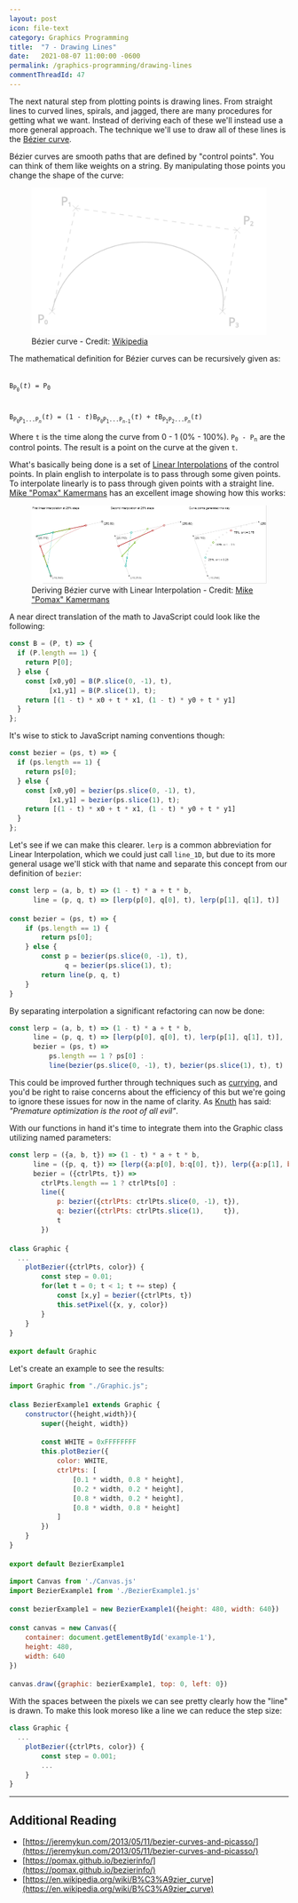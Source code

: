 ```yaml
---
layout: post
icon: file-text
category: Graphics Programming
title:  "7 - Drawing Lines"
date:   2021-08-07 11:00:00 -0600
permalink: /graphics-programming/drawing-lines
commentThreadId: 47
---
```


The next natural step from plotting points is drawing lines. From straight lines
to curved lines, spirals, and jagged, there are many procedures for getting
what we want. Instead of deriving each of these we'll instead use a more
general approach. The technique we'll use to draw all of these lines
is the [Bézier curve](https://en.wikipedia.org/wiki/B%C3%A9zier_curve).

Bézier curves are smooth paths that are defined by "control points". You can think of
them like weights on a string. By manipulating those points you change the shape of the curve:

<figure>
    <img src="/media-library/graphics-programming/bezier-curve-wikipedia.svg" alt="Bézier curve">
    <figcaption>Bézier curve - Credit: <a href="https://en.wikipedia.org/wiki/B%C3%A9zier_curve" target="_blank">Wikipedia</a></figcaption>
</figure>

The mathematical definition for Bézier curves can be recursively given as:

<code>
B<sub>P<sub>0</sub></sub>(<em>t</em>) = P<sub>0</sub>
<br>
B<sub>P<sub>0</sub>P<sub>1</sub>...P<sub><em>n</em></sub></sub>(<em>t</em>) = (1 - <em>t</em>)B<sub>P<sub>0</sub>P<sub>1</sub>...P<sub><em>n</em>-1</sub></sub>(<em>t</em>) + <em>t</em>B<sub>P<sub>1</sub>P<sub>2</sub>...P<sub><em>n</em></sub></sub>(<em>t</em>)
</code>

Where `t` is the `t`ime along the curve from 0 - 1 (0% - 100%). <code>P<sub>0</sub>&nbsp;-&nbsp;P<sub>n</sub></code> are the control points.
The result is a point on the curve at the given `t`.

What's basically being done is a set of [Linear Interpolations](https://en.wikipedia.org/wiki/Linear_interpolation)
of the control points. In plain english to interpolate is to pass through some given points. To interpolate linearly is to pass through given points with a straight line.
[Mike "Pomax" Kamermans](https://twitter.com/TheRealPomax) has an excellent image showing how this works:

<figure>
    <img src='/media-library/graphics-programming/bezier-lerp.png' alt='Deriving Bézier curve with Linear Interpolation'>
    <figcaption>Deriving Bézier curve with Linear Interpolation - Credit: <a href="https://pomax.github.io/bezierinfo/#whatis" target="_blank">Mike "Pomax" Kamermans</a></figcaption>
</figure>

A near direct translation of the math to JavaScript could look like the following:

```js
const B = (P, t) => {
  if (P.length == 1) {
    return P[0];
  } else {
    const [x0,y0] = B(P.slice(0, -1), t),
          [x1,y1] = B(P.slice(1), t);
    return [(1 - t) * x0 + t * x1, (1 - t) * y0 + t * y1]
  }
};
```

It's wise to stick to JavaScript naming conventions though:

```js
const bezier = (ps, t) => {
  if (ps.length == 1) {
    return ps[0];
  } else {
    const [x0,y0] = bezier(ps.slice(0, -1), t),
          [x1,y1] = bezier(ps.slice(1), t);
    return [(1 - t) * x0 + t * x1, (1 - t) * y0 + t * y1]
  }
};
```

Let's see if we can make this clearer. `lerp` is a common abbreviation for Linear Interpolation,
which we could just call `line_1D`, but due to its more general usage we'll stick with that name
and separate this concept from our definition of `bezier`:

```js
const lerp = (a, b, t) => (1 - t) * a + t * b,
      line = (p, q, t) => [lerp(p[0], q[0], t), lerp(p[1], q[1], t)]

const bezier = (ps, t) => {
    if (ps.length == 1) {
        return ps[0];
    } else {
        const p = bezier(ps.slice(0, -1), t),
              q = bezier(ps.slice(1), t);
        return line(p, q, t)
    }
}
```

By separating interpolation a significant refactoring can now be done:

```js
const lerp = (a, b, t) => (1 - t) * a + t * b,
      line = (p, q, t) => [lerp(p[0], q[0], t), lerp(p[1], q[1], t)],
      bezier = (ps, t) =>
          ps.length == 1 ? ps[0] :
          line(bezier(ps.slice(0, -1), t), bezier(ps.slice(1), t), t)
```

This could be improved further through techniques such as [currying](https://en.wikipedia.org/wiki/Currying),
and you'd be right to raise concerns about the efficiency of this but we're going to ignore
these issues for now in the name of clarity.  As [Knuth](https://en.wikipedia.org/wiki/Donald_Knuth) has said:
<em>"Premature optimization is the root of all evil"</em>.

With our functions in hand it's time to integrate them into the Graphic class utilizing named parameters:

```js
const lerp = ({a, b, t}) => (1 - t) * a + t * b,
      line = ({p, q, t}) => [lerp({a:p[0], b:q[0], t}), lerp({a:p[1], b:q[1], t})],
      bezier = ({ctrlPts, t}) =>
        ctrlPts.length == 1 ? ctrlPts[0] :
        line({
            p: bezier({ctrlPts: ctrlPts.slice(0, -1), t}),
            q: bezier({ctrlPts: ctrlPts.slice(1),     t}),
            t
        })

class Graphic {
  ...
    plotBezier({ctrlPts, color}) {
        const step = 0.01;
        for(let t = 0; t < 1; t += step) {
            const [x,y] = bezier({ctrlPts, t})
            this.setPixel({x, y, color})
        }
    }
}

export default Graphic
```

Let's create an example to see the results:

```js
import Graphic from "./Graphic.js";

class BezierExample1 extends Graphic {
    constructor({height,width}){
        super({height, width})

        const WHITE = 0xFFFFFFFF
        this.plotBezier({
            color: WHITE,
            ctrlPts: [
                [0.1 * width, 0.8 * height],
                [0.2 * width, 0.2 * height],
                [0.8 * width, 0.2 * height],
                [0.8 * width, 0.8 * height]
            ]
        })
    }
}

export default BezierExample1
```

```js
import Canvas from './Canvas.js'
import BezierExample1 from './BezierExample1.js'

const bezierExample1 = new BezierExample1({height: 480, width: 640})

const canvas = new Canvas({
    container: document.getElementById('example-1'),
    height: 480,
    width: 640
})

canvas.draw({graphic: bezierExample1, top: 0, left: 0})
```

<figure id="example-1"></figure>
<script type="module" src="/scripts/graphics-programming/lesson3/example-1.js"></script>

With the spaces between the pixels we can see pretty clearly how the "line" is drawn.
To make this look moreso like a line we can reduce the step size:

```js
class Graphic {
  ...
    plotBezier({ctrlPts, color}) {
        const step = 0.001;
        ...
    }
}
```

<figure id="example-2"></figure>
<script type="module" src="/scripts/graphics-programming/lesson3/example-2.js"></script>

<!--
https://codepen.io/mlhaufe/pen/MWaZoqp?editors=1010
https://github.com/hrldcpr/Bezier.hs/blob/master/Bezier.hs
-->
---

## Additional Reading

* [https://jeremykun.com/2013/05/11/bezier-curves-and-picasso/](https://jeremykun.com/2013/05/11/bezier-curves-and-picasso/)
* [https://pomax.github.io/bezierinfo/](https://pomax.github.io/bezierinfo/)
* [https://en.wikipedia.org/wiki/B%C3%A9zier_curve](https://en.wikipedia.org/wiki/B%C3%A9zier_curve)
